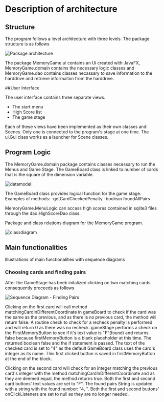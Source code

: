 # Description of architecture

## Structure
The program follows a level architecture with three levels. The package structure is as follows

![Package architecture](https://github.com/massamasa/otm-harjoitustyo/blob/master/documentation/imagesforarchitecturedocumentation/packagearchitecture.png)

The package MemoryGame.ui contains an Ui created with JavaFX, MemoryGame.domain contains the necessary logic classes and MemoryGame.dao contains classes necassary to save information to the harddrive and retrieve informaiton from the harddrive.

##User Interface

The user interface contains three separate views.
- The start menu
- High Score list
- The game stage

Each of these views have been implemented as their own classes and Scenes. Only one is connected to the program's stage at one time. The ui.Gui class works as a launcher for Scene classes.

## Program Logic

The MemoryGame.domain package contains classes necessary to run the Menus and Game Stage. The GameBoard class is linked to number of cards that is the square of the dimension variable.

![datamodel](https://github.com/massamasa/otm-harjoitustyo/blob/master/documentation/imagesforarchitecturedocumentation/datamodel.png)

The GameBoard class provides logical function for the game stage. Examples of methods:
-getCardCheckedPenalty
-boolean foundAllPairs

MemoryGame.MenuLogic can access high scores contained in sqlite3 files through the dao.HighScoreDao class.

Package and class relations diagram for the MemoryGame program.

![classdiagram](https://github.com/massamasa/otm-harjoitustyo/blob/master/documentation/imagesforarchitecturedocumentation/classdiagram.png)

## Main functionalities

Illustrations of main functionalities with sequence diagrams

### Choosing cards and finding pairs

After the GameStage has beeb initalized clicking on two matching cards consequently proceeds as follows

![Sequence Diagram - Finding Pairs](https://github.com/massamasa/otm-harjoitustyo/blob/master/documentation/imagesforarchitecturedocumentation/sequencediagram1.png)


Clicking on the first card will call method matchingCardInDifferentCoordinate in gameBoard to check if the card was the same as the previous, and as there is no previous card, the method will return false. A routine check to check for a recheck penalty is performed and will return 0 as there was no recheck. gameStage performs a check on the FirstMemoryButton to see if it's text value is "F"(found) and returns false because firstMemoryButton is a blank placeholder at this time. The returned boolean false and the if statement is passed. The text of the checked card is set to "4" as the default GameBoard class uses the card's integer as its name. This first clicked button is saved in firstMemoryButton at the end of the block.


Clicking on the second card will check for an integer matching the previous card's integer with the method matchingCardInDifferentCoordinate and as they are deemed equal, the method returns true. Both the first and second card buttons' text values are set to "F". The found pairs String is updated with a string with the found number: "4, ". Both the first and second buttons' onClickListeners are set to null as they are no longer needed.
